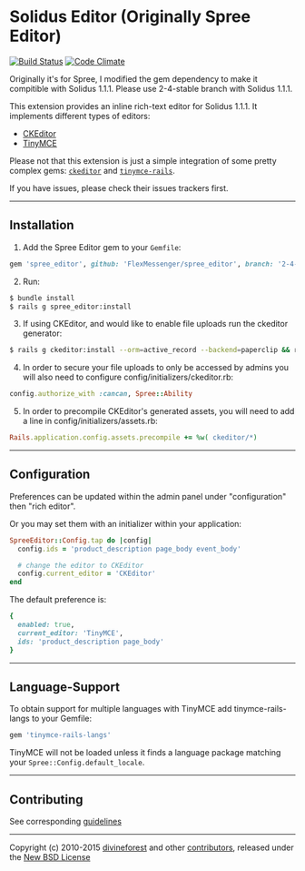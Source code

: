 # Solidus Editor (Originally Spree Editor)

[![Build Status](https://travis-ci.org/spree-contrib/spree_editor.svg?branch=master)](https://travis-ci.org/spree-contrib/spree_editor)
[![Code Climate](https://codeclimate.com/github/spree-contrib/spree_editor/badges/gpa.svg)](https://codeclimate.com/github/spree-contrib/spree_editor)

Originally it's for Spree, I modified the gem dependency to make it compitible with Solidus 1.1.1. Please use 2-4-stable branch with Solidus 1.1.1.

This extension provides an inline rich-text editor for Solidus 1.1.1. It implements different types of editors:

- [CKEditor][1]
- [TinyMCE][2]

Please not that this extension is just a simple integration of some pretty complex gems: [`ckeditor`][9] and [`tinymce-rails`][10].

If you have issues, please check their issues trackers first.

---

## Installation

1. Add the Spree Editor gem to your `Gemfile`:
  ```ruby
  gem 'spree_editor', github: 'FlexMessenger/spree_editor', branch: '2-4-stable'
  ```

2. Run:
  ```sh
  $ bundle install
  $ rails g spree_editor:install
  ```

3. If using CKEditor, and would like to enable file uploads run the ckeditor generator:
  ```sh
  $ rails g ckeditor:install --orm=active_record --backend=paperclip && rake db:migrate
  ```

4. In order to secure your file uploads to only be accessed by admins you will also need to configure config/initializers/ckeditor.rb:
  ```ruby
  config.authorize_with :cancan, Spree::Ability
  ```

5. In order to precompile CKEditor's generated assets, you will need to add a line in config/initializers/assets.rb:
  ```ruby
  Rails.application.config.assets.precompile += %w( ckeditor/*)
  ```
---

## Configuration

Preferences can be updated within the admin panel under "configuration" then "rich editor".

Or you may set them with an initializer within your application:

```ruby
SpreeEditor::Config.tap do |config|
  config.ids = 'product_description page_body event_body'

  # change the editor to CKEditor
  config.current_editor = 'CKEditor'
end
```

The default preference is:

```ruby
{
  enabled: true,
  current_editor: 'TinyMCE',
  ids: 'product_description page_body'
}
```

---

## Language-Support

To obtain support for multiple languages with TinyMCE add tinymce-rails-langs to your Gemfile:

```ruby
gem 'tinymce-rails-langs'
```

TinyMCE will not be loaded unless it finds a language package matching your `Spree::Config.default_locale`.

---

## Contributing

See corresponding [guidelines][8]

---

Copyright (c) 2010-2015 [divineforest][5] and other [contributors][6], released under the [New BSD License][7]

[1]: http://ckeditor.com
[2]: http://www.tinymce.com
[3]: http://www.fsf.org/licensing/essays/free-sw.html
[4]: https://github.com/spree-contrib/spree_editor/issues
[5]: https://github.com/divineforest
[6]: https://github.com/spree-contrib/spree_editor/graphs/contributors
[7]: https://github.com/spree-contrib/spree_editor/blob/master/LICENSE.md
[8]: https://github.com/spree-contrib/spree_editor/blob/master/CONTRIBUTING.md
[9]: https://github.com/galetahub/ckeditor
[10]: https://github.com/spohlenz/tinymce-rails
